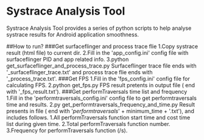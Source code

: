 Systrace Analysis Tool
============
Systrace Analysis Tool provides a series of python scripts to help analyse systrace results for Android application smoothness.

##How to run?
###Get surfaceflinger and process trace flie
	1.Copy systrace result (html file) to current dir.
	2.Fill in the 'app_config.ini' config file with surfaceflinger PID and app related info.
	3.python get_surfaceflinger_and_process_trace.py
Surfaceflinger trace file ends with '_surfaceflinger_trace.txt' and process trace flie ends with '_process_trace.txt'.
###Get FPS
	1.Fill in the 'fps_config.ini' config file for calculating FPS.
	2.python get_fps.py
FPS result pretents in output file ( end with '_fps_result.txt').
###Get performTraversals time list and frequency
	1.Fill in the 'performtraversals_config.ini' config file to get performtraversals time and results.
	2.py get_performtraversals_frequency_and_time.py
Result presents in file ( end with '_performtraversals_' + minimum_time + '.txt'), and includes follows.
	1.All performTraversals function start time and cost time list during given time.
	2.Total performTraversals function number.
	3.Frequency for performTraversals function (/s).